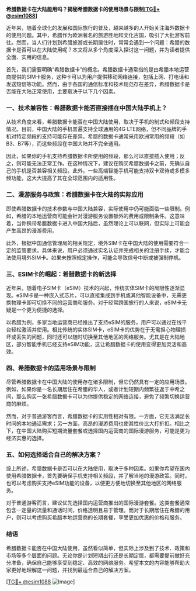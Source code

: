 **希腊数据卡在大陆能用吗？揭秘希腊数据卡的使用场景与限制[[TG💪+ @esim1088](https://t.me/s/esim1088)]**

近年来，随着全球化的发展和国际旅行的普及，越来越多的人开始关注海外数据卡的使用问题。其中，希腊作为欧洲著名的旅游胜地和文化古国，吸引了大批游客前往。然而，当人们计划到希腊旅游或长期居住时，常常会遇到一个问题：希腊的数据卡是否可以在大陆使用呢？本文将从多个角度深入探讨这一问题，并为读者提供全面、实用的信息。

首先，我们需要明确“希腊数据卡”的概念。希腊数据卡通常指的是由希腊本地运营商提供的SIM卡服务，这种卡可以为用户提供移动网络连接，包括上网、打电话和发送短信等功能。然而，由于各国的通信标准和技术规范存在差异，希腊数据卡是否能在大陆正常使用，主要取决于以下几个因素。

### **一、技术兼容性：希腊数据卡能否直接插在中国大陆手机上？**

从技术角度来看，希腊数据卡能否在中国大陆使用，取决于手机的制式和频段支持情况。目前，中国大陆的手机普遍支持全球通用的4G LTE网络，但不同品牌的手机对特定频段的支持可能存在差异。希腊的数据卡通常采用欧洲常用的频段（如B3、B7等），而这些频段在中国大陆并不完全通用。

因此，如果你的手机支持希腊数据卡所使用的频段，那么可以直接插入使用；反之，则可能无法正常工作。在这种情况下，建议在购买希腊数据卡之前，先确认自己的手机是否兼容相关频段。此外，一些高端智能手机可能支持双卡双待或多模多频功能，这大大提高了其在全球范围内的适用性。

### **二、漫游服务与政策：希腊数据卡在大陆的实际应用**

即使希腊数据卡的技术参数与中国大陆兼容，实际使用中仍可能面临一些限制。例如，希腊的本地运营商可能会针对漫游服务设置额外的费用或限制条件。这意味着，当你携带希腊数据卡进入中国大陆后，虽然理论上可以联网，但实际上可能会产生高昂的漫游费用。

此外，根据中国通信管理局的相关规定，境外SIM卡在中国大陆的使用需要符合一定的监管要求。具体来说，用户必须通过实名认证并完成相关的注册手续，才能合法使用境外SIM卡。如果未按照规定操作，可能会导致信号中断或被强制停机。

### **三、ESIM卡的崛起：希腊数据卡的新选择**

近年来，随着电子SIM卡（eSIM）技术的兴起，传统实体SIM卡的局限性逐渐显现。eSIM卡是一种嵌入式芯片，可以直接集成到手机或其他智能设备中，无需更换物理卡即可切换不同的运营商和服务。对于经常跨国旅行的人来说，eSIM卡无疑是一个更为便捷的选择。

以希腊为例，多家当地运营商已经推出了支持eSIM的服务，用户可以通过在线平台轻松激活并使用。相比传统的实体SIM卡，eSIM卡的优势在于无需担心物理损坏或丢失的问题，同时还可以随时切换至其他地区的网络服务。尤其是在大陆地区，部分智能手机已经支持eSIM功能，这让希腊数据卡的使用变得更加灵活和高效。

### **四、希腊数据卡的适用场景与限制**

尽管希腊数据卡在中国大陆的使用存在诸多限制，但它仍然具有一定的应用场景。例如，如果你是一名长期居住在希腊的华人，或者计划短期内频繁往返于中希之间，那么购买一张希腊数据卡可以为你提供稳定的网络连接，避免了频繁切换运营商的麻烦。

然而，对于普通游客而言，希腊数据卡的实用性相对有限。一方面，它无法满足长时间的本地通话需求；另一方面，高昂的漫游费用也使其性价比大打折扣。相比之下，在中国大陆购买短期流量套餐或选择国内运营商的国际漫游服务，可能是更为经济实惠的选择。

### **五、如何选择适合自己的解决方案？**

综上所述，希腊数据卡是否可以在大陆使用，取决于多种因素。如果你希望在国内使用希腊数据卡，首先要确保手机支持相关频段，并了解当地的漫游政策。同时，也可以考虑购买支持eSIM功能的设备，以便更方便地切换至其他地区的网络服务。

对于普通游客而言，建议优先选择国内运营商推出的国际漫游套餐。这类套餐通常包含一定量的流量和通话时间，价格透明且易于管理。而对于长期居住在希腊的用户，则可以考虑购买希腊本地运营商的长期套餐，享受更加优惠的价格和服务。

### **结语**

希腊数据卡能否在中国大陆使用，虽然看似简单，但实际上涉及到了技术、政策和市场等多个层面的问题。无论你是计划短期出行还是长期定居，都需要提前做好充分准备，确保自己能够享受到稳定、高效的网络服务。希望本文的内容能够帮助大家更好地理解这一问题，并找到最适合自己的解决方案。

[[TG💪+ @esim1088](https://t.me/s/esim1088) ![Image](https://i.postimg.cc/4NQfJmqS/Snipaste-2025-05-13-00-14-12.png)]